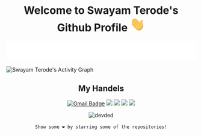 
<div align="center">
  
# Welcome to Swayam Terode's Github Profile <img src="https://raw.githubusercontent.com/ABSphreak/ABSphreak/master/gifs/Hi.gif" width="40px"> <br>
  
<img src="https://github.com/swayamterode/swayamterode/blob/main/Gif%20and%20more/Readme%20Header.svg" alt="Here is a little bit about me!"> <br>

</div>

<!--
## 💬 About

I am a Second Year B.Tech student, studying **Information Technology** at **Savitribai Phule Pune University (SPPU)** who is passionate about Programming, and open source :octocat:, I love to learn and contribute in any and every possible way.

<!-- ## 🌱 I’m currently learning Web Developement

I am exploring and learning more things in the domain of Web Development. I am focusing more to do end to end projects on Web Development.

## 🛠  Languages and Tools

<p align="left">

![C++](https://img.shields.io/badge/-C++-181717?style=flat&logo=c)
![HTML5](https://img.shields.io/badge/-HTML5-181717?style=flat&logo=html5&logoColor=white)
![JavaScript](https://img.shields.io/badge/-JavaScript-181717?style=flat&logo=javascript)
![Git](https://img.shields.io/badge/-Git-181717?style=flat&logo=git)
![GitHub](https://img.shields.io/badge/-GitHub-181717?style=flat&logo=github)
<!---
<img src="https://media3.giphy.com/media/ln7z2eWriiQAllfVcn/200w.webp" width="40"> <img src="https://i.giphy.com/media/LMt9638dO8dftAjtco/200.webp" width="40"><img src="https://i.giphy.com/media/eNAsjO55tPbgaor7ma/200w.webp" width="40"><img src="https://i.giphy.com/media/KzJkzjggfGN5Py6nkT/200.webp" width="40"><img src="https://i.giphy.com/media/IdyAQJVN2kVPNUrojM/200.webp" width="40"><br><br>
--->  
<!--
</p>

## 📊 Github stats

<details>
  <summary>Open/Close</summary>
  
 <!--- 
[![GitHub Streak](http://github-readme-streak-stats.herokuapp.com?user=swayamterode&theme=onedark_duo&hide_border=true&background=1F222E&ring=F8D866&fire=FF8900&sideNums=F8D866&sideLabels=DDDDDD&dates=FF8323)](https://git.io/streak-stats)

<a href="https://github.com/anuraghazra/github-readme-stats"><img alt="Swayam Terode's Top Languages" src="https://github-readme-stats.vercel.app/api/top-langs/?username=swayamterode&langs_count=8&layout=compact&theme=react&hide_border=true&bg_color=1F222E&title_color=F8D866&icon_color=F8D866" height="192px"/></a>
 
<!-- <b>Note:</b> Top languages is only a metric of the languages my public code consists of and doesn't reflect experience or skill level.-->
 

 <img alt="Swayam Terode's Activity Graph" src="https://activity-graph.herokuapp.com/graph?username=swayamterode&bg_color=1F222E&color=F8D866&line=36BCF7FF&point=FFFFFF&hide_border=true" /></a>
 
</details> 
 
 <!-- https://github.com/ashutosh00710/github-readme-activity-graph -->

 
<div align="center">
  
## My Handels

[![Gmail Badge](https://img.shields.io/badge/-swayamterodex@gmail.com-c14438?style=flat&logo=Gmail&logoColor=white)](mailto:swayamterodex@gmail.com "Connect via Email") <a href="https://www.linkedin.com/in/swayam-terode/"><img src="https://img.shields.io/badge/Swayam%20Terode-0072b1?style=flat&logo=Linkedin&logoColor=white"></a> <a href="https://www.instagram.com/swayamterode/?hl=en"><img src="https://img.shields.io/badge/-@swayamterode-important?style=flat&logo=Instagram&logoColor=white"></a> <a href="https://twitter.com/intent/follow?screen_name=swayamterode"><img src="https://img.shields.io/badge/-@swayamterode-00acee?style=flat&logo=Twitter&logoColor=white" atl="Follow on Twitter"></a> <a href="https://www.youtube.com/channel/UCaNo4d9GJPHCa5az5g_zM1Q"><img src="https://img.shields.io/youtube/channel/subscribers/UCaNo4d9GJPHCa5az5g_zM1Q"></a>

</div>

<div align="center">
  
  <p align="center"> <img src="https://komarev.com/ghpvc/?username=swayamterode" alt="devded" /> </p>

    Show some ❤️ by starring some of the repositories!

</div>
